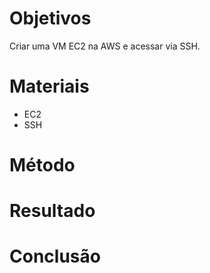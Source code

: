 # Objetivos

Criar uma VM EC2 na AWS e acessar via SSH.

# Materiais

- EC2
- SSH

# Método



# Resultado



# Conclusão